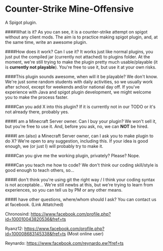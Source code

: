 # Counter-Strike Mine-Offensive
A Spigot plugin.

####What is it?
As you can see, it is a counter-strike attempt on spigot without any client mods. The aim is to practice making spigot plugin, and, at the same time, write an awesome plugin.

####How does it work? Can I use it?
It works just like normal plugins, you just put the compiled jar (currently not attached) to plugins folder. At the moment, we're still trying to make the plugin pretty much usable/playable (it is **currently not playable**). You're free to use it, but use it at your own risks.

####This plugin sounds awesome, when will it be playable?
We don't know. We're just some random students with daily activities, so we usually work after school, except for weekends and/or national day off. If you've experience with Java and spigot plugin development, we might welcome you to make the process faster.

####Can you add X into this plugin?
If it is currently not in our TODO or it's not already there, probably yes.

####I am a Minecraft Server owner. Can I buy your plugin?
We won't sell it, but you're free to use it. And, before you ask, no, we can **NOT** be hired.

####I am (also) a Minecraft Server owner, can I ask you to make plugin to do X?
We're open to any suggestion, including this. If your idea is good enough, we (or just I) will probably try to make it.

####Can you give me the working plugin, privately? Please?
Nope.

####Can you teach me how to code?
We don't think our coding skill/style is good enough to teach others, so...

####I don't think you're using git the right way / I think your coding syntax is not acceptable...
We're still newbs at this, but we're trying to learn from experiences, so you can tell us by PM or any other means.

####I have other questions, where/whom should I ask?
You can contact us at facebook. (Link Attatched)

Chronosind: https://www.facebook.com/profile.php?id=100010043820536&fref=ts


Ryanz12: https://www.facebook.com/profile.php?id=100008683145338&fref=ts (Most online user)


Reynardo: https://www.facebook.com/reynardo.ew?fref=ts


